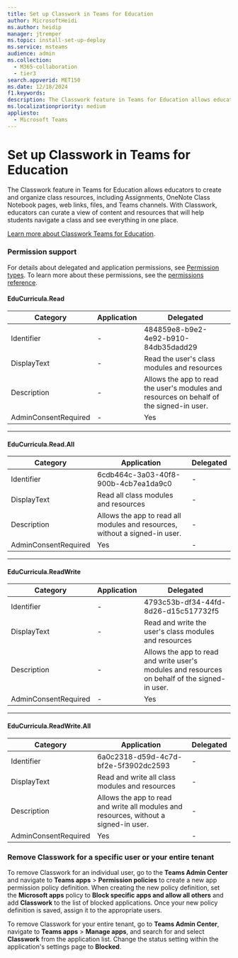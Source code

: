 ```yaml
---
title: Set up Classwork in Teams for Education
author: MicrosoftHeidi
ms.author: heidip
manager: jtremper
ms.topic: install-set-up-deploy
ms.service: msteams
audience: admin
ms.collection: 
  - M365-collaboration
  - tier3
search.appverid: MET150
ms.date: 12/18/2024
f1.keywords:
description: The Classwork feature in Teams for Education allows educators to create and organize class resources.
ms.localizationpriority: medium
appliesto: 
  - Microsoft Teams
---
```


# Set up Classwork in Teams for Education

The Classwork feature in Teams for Education allows educators to create and organize class resources, including Assignments, OneNote Class Notebook pages, web links, files, and Teams channels. With Classwork, educators can curate a view of content and resources that will help students navigate a class and see everything in one place.

[Learn more about Classwork Teams for Education](https://support.microsoft.com/topic/8a7f61e2-09ef-4fc9-8c16-c0e1a07166dd#ID0EBD=Manage_course_content).

### Permission support

For details about delegated and application permissions, see [Permission types](/graph/permissions-overview). To learn more about these permissions, see the [permissions reference](/graph/permissions-reference).

#### EduCurricula.Read

| Category | Application | Delegated |
|--|--|--|
| Identifier | - | 484859e8-b9e2-4e92-b910-84db35dadd29 |
| DisplayText | - | Read the user's class modules and resources |
| Description | - | Allows the app to read the user's modules and resources on behalf of the signed-in user. |
| AdminConsentRequired | - | Yes |

---

#### EduCurricula.Read.All

| Category | Application | Delegated |
|--|--|--|
| Identifier | 6cdb464c-3a03-40f8-900b-4cb7ea1da9c0 | - |
| DisplayText | Read all class modules and resources | - |
| Description | Allows the app to read all modules and resources, without a signed-in user. | - |
| AdminConsentRequired | Yes | - |

---

#### EduCurricula.ReadWrite

| Category | Application | Delegated |
|--|--|--|
| Identifier | - | 4793c53b-df34-44fd-8d26-d15c517732f5 |
| DisplayText | - | Read and write the user's class modules and resources |
| Description | - | Allows the app to read and write user's modules and resources on behalf of the signed-in user. |
| AdminConsentRequired | - | Yes |

---

#### EduCurricula.ReadWrite.All

| Category | Application | Delegated |
|--|--|--|
| Identifier | 6a0c2318-d59d-4c7d-bf2e-5f3902dc2593 | - |
| DisplayText | Read and write all class modules and resources | - |
| Description | Allows the app to read and write all modules and resources, without a signed-in user. | - |
| AdminConsentRequired | Yes | - |

### Remove Classwork for a specific user or your entire tenant

To remove Classwork for an individual user, go to the **Teams Admin Center** and navigate to **Teams apps** > **Permission policies** to create a new app permission policy definition. When creating the new policy definition, set the **Microsoft apps** policy to **Block specific apps and allow all others** and add **Classwork** to the list of blocked applications. Once your new policy definition is saved, assign it to the appropriate users.

To remove Classwork for your entire tenant, go to **Teams Admin Center**, navigate to **Teams apps** > **Manage apps**, and search for and select **Classwork** from the application list. Change the status setting within the application's settings page to **Blocked**.

